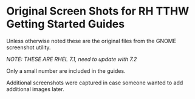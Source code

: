 Original Screen Shots for RH TTHW Getting Started Guides
========================================================

Unless otherwise noted these are the original files from
the GNOME screenshot utility.  

*NOTE: THESE ARE RHEL 7.1, need to update with 7.2*


Only a small number are included in the guides.

Additional screenshots were captured in case someone wanted
to add additional images later.

